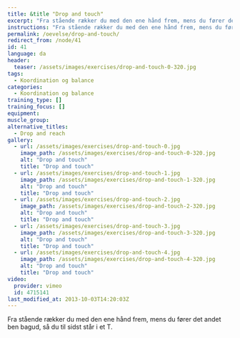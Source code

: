 ```yaml
---
title: &title "Drop and touch"
excerpt: "Fra stående rækker du med den ene hånd frem, mens du fører det andet ben bagud, så du til sidst står i et T."
instructions: "Fra stående rækker du med den ene hånd frem, mens du fører det andet ben bagud, så du til sidst står i et T."
permalink: /oevelse/drop-and-touch/
redirect_from: /node/41
id: 41
language: da
header:
  teaser: /assets/images/exercises/drop-and-touch-0-320.jpg
tags:
  - Koordination og balance
categories:
  - Koordination og balance
training_type: []
training_focus: []
equipment:
muscle_group:
alternative_titles:
  - Drop and reach
gallery:
  - url: /assets/images/exercises/drop-and-touch-0.jpg
    image_path: /assets/images/exercises/drop-and-touch-0-320.jpg
    alt: "Drop and touch"
    title: "Drop and touch"
  - url: /assets/images/exercises/drop-and-touch-1.jpg
    image_path: /assets/images/exercises/drop-and-touch-1-320.jpg
    alt: "Drop and touch"
    title: "Drop and touch"
  - url: /assets/images/exercises/drop-and-touch-2.jpg
    image_path: /assets/images/exercises/drop-and-touch-2-320.jpg
    alt: "Drop and touch"
    title: "Drop and touch"
  - url: /assets/images/exercises/drop-and-touch-3.jpg
    image_path: /assets/images/exercises/drop-and-touch-3-320.jpg
    alt: "Drop and touch"
    title: "Drop and touch"
  - url: /assets/images/exercises/drop-and-touch-4.jpg
    image_path: /assets/images/exercises/drop-and-touch-4-320.jpg
    alt: "Drop and touch"
    title: "Drop and touch"
video:
  provider: vimeo
  id: 4715141
last_modified_at: 2013-10-03T14:20:03Z
---
```


Fra stående rækker du med den ene hånd frem, mens du fører det andet ben bagud, så du til sidst står i et T.
